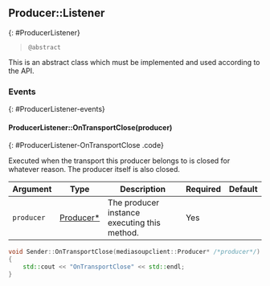 ## Producer::Listener
{: #ProducerListener}


<section markdown="1">

> `@abstract`

This is an abstract class which must be implemented and used according to the API.

</section>


### Events
{: #ProducerListener-events}

<section markdown="1">

#### ProducerListener::OnTransportClose(producer)
{: #ProducerListener-OnTransportClose .code}

Executed when the transport this producer belongs to is closed for whatever reason. The producer itself is also closed.

<div markdown="1" class="table-wrapper L3">

Argument        | Type    | Description | Required | Default 
--------------- | ------- | ----------- | -------- | ----------
`producer`  | [Producer\*](#Producer)  | The producer instance executing this method. | Yes |

</div>

```c++
void Sender::OnTransportClose(mediasoupclient::Producer* /*producer*/)
{
	std::cout << "OnTransportClose" << std::endl;
}
```

</section>
